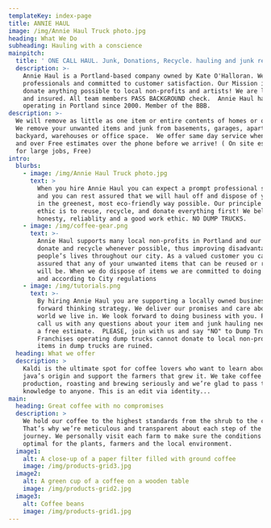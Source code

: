 ```yaml
---
templateKey: index-page
title: ANNIE HAUL
image: /img/Annie Haul Truck photo.jpg
heading: What We Do
subheading: Hauling with a conscience
mainpitch:
  title: ' ONE CALL HAUL. Junk, Donations, Recycle. hauling and junk removal'
  description: >-
    Annie Haul is a Portland-based company owned by Kate O'Halloran. We are
    professionals and committed to customer satisfaction. Our Mission is to
    donate anything possible to local non-profits and artists! We are licensed
    and insured. All team members PASS BACKGROUND check.  Annie Haul has been
    operating in Portland since 2000. Member of the BBB.  
description: >-
  We will remove as little as one item or entire contents of homes or offices.
  We remove your unwanted items and junk from basements, garages, apartments,
  backyard, warehouses or office space.  We offer same day service when possible
  and over Free estimates over the phone before we arrive! ( On site estimates
  for large jobs, Free)
intro:
  blurbs:
    - image: /img/Annie Haul Truck photo.jpg
      text: >
        When you hire Annie Haul you can expect a prompt professional service
        and you can rest assured that we will haul off and dispose of your items
        in the greenest, most eco-friendly way possible. Our principle business
        ethic is to reuse, recycle, and donate everything first! We believe in
        honesty, reliablity and a good work ethic. NO DUMP TRUCKS. 
    - image: /img/coffee-gear.png
      text: >-
        Annie Haul supports many local non-profits in Portland and our aim is to
        donate and recycle whenever possible, thus improving disadvantaged
        people’s lives throughout our city. As a valued customer you can rest
        assured that any of your unwanted items that can be reused or recycled
        will be. When we do dispose of items we are committed to doing so safely
        and according to City regulations
    - image: /img/tutorials.png
      text: >-
        By hiring Annie Haul you are supporting a locally owned business with a
        forward thinking strategy. We deliver our promises and care about the
        world we live in. We look forward to doing business with you. Please
        call us with any questions about your item and junk hauling needs or for
        a free estimate.  PLEASE, join with us and say "NO" to Dump Trucks. 
        Franchises operating dump trucks cannot donate to local non-profits--
        items in dump trucks are ruined. 
  heading: What we offer
  description: >
    Kaldi is the ultimate spot for coffee lovers who want to learn about their
    java’s origin and support the farmers that grew it. We take coffee
    production, roasting and brewing seriously and we’re glad to pass that
    knowledge to anyone. This is an edit via identity...
main:
  heading: Great coffee with no compromises
  description: >
    We hold our coffee to the highest standards from the shrub to the cup.
    That’s why we’re meticulous and transparent about each step of the coffee’s
    journey. We personally visit each farm to make sure the conditions are
    optimal for the plants, farmers and the local environment.
  image1:
    alt: A close-up of a paper filter filled with ground coffee
    image: /img/products-grid3.jpg
  image2:
    alt: A green cup of a coffee on a wooden table
    image: /img/products-grid2.jpg
  image3:
    alt: Coffee beans
    image: /img/products-grid1.jpg
---
```


